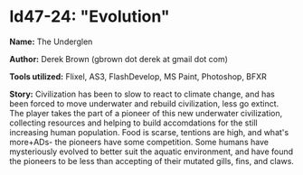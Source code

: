 ld47-24: "Evolution"
====

**Name:** The Underglen

**Author:** Derek Brown (gbrown dot derek at gmail dot com)

**Tools utilized:** Flixel, AS3, FlashDevelop, MS Paint, Photoshop, BFXR

**Story:** Civilization has been to slow to react to climate change, and has been forced to move underwater and rebuild civilization, less go extinct. The player takes the part of a pioneer of this new underwater civilization, collecting resources and helping to build accomdations for the still increasing human population. Food is scarse, tentions are high, and what's more+ADs- the pioneers have some competition. Some humans have mysteriously evolved to better suit the aquatic environment, and have found the pioneers to be less than accepting of their mutated gills, fins, and claws.



